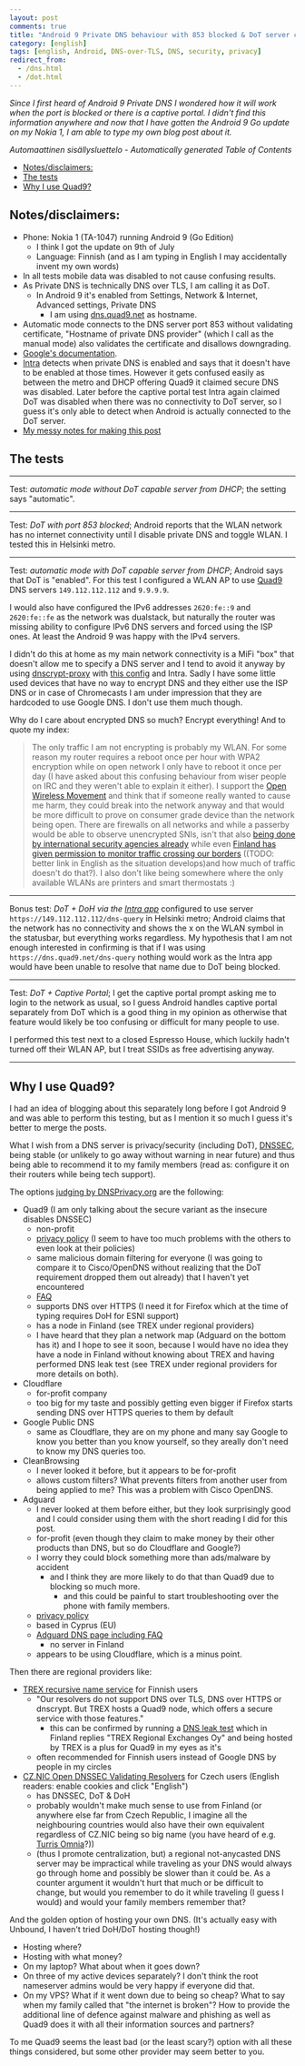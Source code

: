 ```yaml
---
layout: post
comments: true
title: "Android 9 Private DNS behaviour with 853 blocked & DoT server comparsion"
category: [english]
tags: [english, Android, DNS-over-TLS, DNS, security, privacy]
redirect_from:
  - /dns.html
  - /dot.html
---
```


_Since I first heard of Android 9 Private DNS I wondered how it will work
when the port is blocked or there is a captive portal. I didn't find this
information anywhere and now that I have gotten the Android 9 Go update on
my Nokia 1, I am able to type my own blog post about it._

<!-- editorconfig-checker-disable -->
<!-- prettier-ignore-start -->

<!-- START doctoc generated TOC please keep comment here to allow auto update -->
<!-- DON'T EDIT THIS SECTION, INSTEAD RE-RUN doctoc TO UPDATE -->
_Automaattinen sisällysluettelo - Automatically generated Table of Contents_

- [Notes/disclaimers:](#notesdisclaimers)
- [The tests](#the-tests)
- [Why I use Quad9?](#why-i-use-quad9)

<!-- END doctoc generated TOC please keep comment here to allow auto update -->

<!-- prettier-ignore-end -->
<!-- editorconfig-checker-enable -->

## Notes/disclaimers:

- Phone: Nokia 1 (TA-1047) running Android 9 (Go Edition)
  - I think I got the update on 9th of July
  - Language: Finnish (and as I am typing in English I may accidentally
    invent my own words)
- In all tests mobile data was disabled to not cause confusing results.
- As Private DNS is technically DNS over TLS, I am calling it as DoT.
  - In Android 9 it's enabled from Settings, Network & Internet, Advanced settings, Private DNS
    - I am using [dns.quad9.net](https://quad9.net/) as hostname.
- Automatic mode connects to the DNS server port 853 without validating
  certificate, "Hostname of private DNS provider" (which I call as the
  manual mode) also validates the certificate and disallows downgrading.
- [Google's documentation](https://support.google.com/android/answer/9089903?hl=en).
- [Intra](https://getintra.org/) detects when private DNS is enabled and
  says that it doesn't have to be enabled at those times. However it gets
  confused easily as between the metro and DHCP offering Quad9 it claimed
  secure DNS was disabled. Later before the captive portal test Intra again
  claimed DoT was disabled when there was no connectivity to DoT server, so
  I guess it's only able to detect when Android is actually connected to the
  DoT server.
- [My messy notes for making this post](https://github.com/Mikaela/mikaela.github.io/issues/149)

## The tests

---

Test: _automatic mode without DoT capable server from DHCP_; the setting
says "automatic".

---

Test: _DoT with port 853 blocked_; Android reports that the WLAN network has
no internet connectivity until I disable private DNS and toggle WLAN. I
tested this in Helsinki metro.

---

Test: _automatic mode with DoT capable server from DHCP_; Android says that
DoT is "enabled". For this test I configured a WLAN AP to use [Quad9](https://quad9.net/)
DNS servers `149.112.112.112` and `9.9.9.9`.

I would also have configured
the IPv6 addresses `2620:fe::9` and `2620:fe::fe` as the network was dualstack,
but naturally the router was missing ability to configure IPv6 DNS servers
and forced using the ISP ones. At least the Android 9 was happy with the IPv4
servers.

I didn't do this at home as my main network connectivity is a MiFi
"box" that doesn't allow me to specify a DNS server and I tend to avoid it anyway
by using [dnscrypt-proxy](https://github.com/jedisct1/dnscrypt-proxy/) with [this config](https://github.com/Mikaela/shell-things/blob/master/etc/dnscrypt-proxy/dnscrypt-proxy.toml) and Intra. Sadly I have some
little used devices that have no way to encrypt DNS and they either use the
ISP DNS or in case of Chromecasts I am under impression that they are
hardcoded to use Google DNS. I don't use them much though.

Why do I care about encrypted DNS so much? Encrypt everything! And to quote
my index:

> The only traffic I am not encrypting is probably my WLAN. For some reason my router requires a reboot once per hour with WPA2 encryption while on open network I only have to reboot it once per day (I have asked about this confusing behaviour from wiser people on IRC and they weren't able to explain it either). I support the <a href="https://openwireless.org/">Open Wireless Movement</a> and think that if someone really wanted to cause me harm, they could break into the network anyway and that would be more difficult to prove on consumer grade device than the network being open. There are firewalls on all networks and while a passerby would be able to observe unencrypted SNIs, isn't that also <a href="https://en.wikipedia.org/wiki/Global_surveillance">being done by international security agencies already</a> while even <a href="https://fi.wikipedia.org/wiki/Suomen_tiedustelulains%C3%A4%C3%A4d%C3%A4nt%C3%B6">Finland has given permission to monitor traffic crossing our borders</a> ((TODO: better link in English as the situation develops)and how much of traffic doesn't do that?). I also don't like being somewhere where the only available WLANs are printers and smart thermostats :)

---

Bonus test: _DoT + DoH via the [Intra app](https://getintra.org/)_
configured to use server `https://149.112.112.112/dns-query` in Helsinki
metro; Android claims that the network has no connectivity and shows the x
on the WLAN symbol in the statusbar, but everything works regardless.
My hypothesis that I am not enough interested in confirming is that if I was
using `https://dns.quad9.net/dns-query` nothing would work as the Intra app
would have been unable to resolve that name due to DoT being blocked.

---

Test: _DoT + Captive Portal_; I get the captive portal prompt asking me to
login to the network as usual, so I guess Android handles captive portal
separately from DoT which is a good thing in my opinion as otherwise that
feature would likely be too confusing or difficult for many people to use.

I performed this test next to a closed Espresso House, which luckily hadn't
turned off their WLAN AP, but I treat SSIDs as free advertising anyway.

---

## Why I use Quad9?

I had an idea of blogging about this separately long before I got Android 9
and was able to perform this testing, but as I mention it so much I guess
it's better to merge the posts.

What I wish from a DNS server is privacy/security (including DoT), [DNSSEC],
being stable (or unlikely to go
away without warning in near future) and thus being able to recommend it to
my family members (read as: configure it on their routers while being tech
support).

[dnssec]: https://www.dnssec.net/

The options [judging by DNSPrivacy.org](<https://dnsprivacy.org/wiki/display/DP/DNS+Privacy+Public+Resolvers#DNSPrivacyPublicResolvers-DNS-over-TLS(DoT)>) are the following:

- Quad9 (I am only talking about the secure variant as the insecure disables
  DNSSEC)
  - non-profit
  - [privacy policy](https://quad9.net/privacy/) (I seem to have too much
    problems with the others to even look at their policies)
  - same malicious domain filtering for everyone (I was going to compare it
    to Cisco/OpenDNS without realizing that the DoT requirement dropped them out
    already) that I haven't yet encountered
  - [FAQ](https://quad9.net/faq/)
  - supports DNS over HTTPS (I need it for Firefox which at the time of typing requires
    DoH for ESNI support)
  - has a node in Finland (see TREX under regional providers)
  - I have heard that they plan a network map (Adguard on the bottom has it)
    and I hope to see it soon, because I would have no idea they have a node
    in Finland without knowing about TREX and having performed DNS leak test
    (see TREX under regional providers for more details on both).
- Cloudflare
  - for-profit company
  - too big for my taste and possibly getting even bigger if Firefox starts
    sending DNS over HTTPS queries to them by default
- Google Public DNS
  - same as Cloudflare, they are on my phone and many say Google to know you
    better than you know yourself, so they areally don't need to know my DNS
    queries too.
- CleanBrowsing
  - I never looked it before, but it appears to be for-profit
  - allows custom filters? What prevents filters from another user from
    being applied to me? This was a problem with Cisco OpenDNS.
- Adguard
  - I never looked at them before either, but they look surprisingly good
    and I could consider using them with the short reading I did for this
    post.
  - for-profit (even though they claim to make money by their other products
    than DNS, but so do Cloudflare and Google?)
  - I worry they could block something more than ads/malware by accident
    - and I think they are more likely to do that than Quad9 due to blocking
      so much more.
      - and this could be painful to start troubleshooting over the phone
        with family members.
  - [privacy policy](https://adguard.com/en/privacy.html)
  - based in Cyprus (EU)
  - [Adguard DNS page including FAQ](https://adguard.com/en/adguard-dns/overview.html)
    - no server in Finland
  - appears to be using Cloudflare, which is a minus point.

Then there are regional providers like:

- [TREX recursive name service](http://www.trex.fi/service/resolvers.html) for Finnish users
  - "Our resolvers do not support DNS over TLS, DNS over HTTPS or dnscrypt. But TREX hosts a Quad9 node, which offers a secure service with those features."
    - this can be confirmed by running a [DNS leak test](https://dnsleaktest.com/)
      which in Finland replies "TREX Regional Exchanges Oy" and being hosted
      by TREX is a plus for Quad9 in my eyes as it's
  - often recommended for Finnish users instead of Google DNS by people in
    my circles
- [CZ.NIC Open DNSSEC Validating Resolvers](https://www.nic.cz/odvr/) for Czech users
  (English readers: enable cookies and click "English")
  - has DNSSEC, DoT & DoH
  - probably wouldn't make much sense to use from Finland (or anywhere
    else far from Czech Republic, I imagine all the neighbouring countries would also have their
    own equivalent regardless of CZ.NIC being so big name (you have heard of e.g. [Turris Omnia](https://en.wikipedia.org/wiki/Turris_Omnia)?))
  - (thus I promote centralization, but) a regional not-anycasted DNS server
    may be impractical while traveling as your DNS would always go through
    home and possibly be slower than it could be. As a counter argument it
    wouldn't hurt that much or be difficult to change, but would you
    remember to do it while traveling (I guess I would) and would your
    family members remember that?

And the golden option of hosting your own DNS. (It's actually easy with
Unbound, I haven't tried DoH/DoT hosting though!)

- Hosting where?
- Hosting with what money?
- On my laptop? What about when it goes down?
- On three of my active devices separately? I don't think the root
  nameserver admins would be very happy if everyone did that.
- On my VPS? What if it went down due to being so cheap? What to say when
  my family called that "the internet is broken"? How to provide the additional
  line of defence against malware and phishing as well as Quad9 does it with
  all their information sources and partners?

To me Quad9 seems the least bad (or the least scary?) option with all these
things considered, but some other provider may seem better to you.
